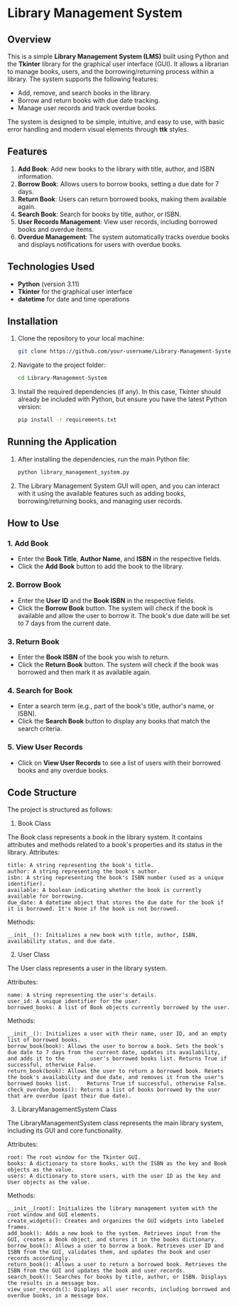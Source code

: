 # Library Management System

## Overview

This is a simple **Library Management System (LMS)** built using Python and the **Tkinter** library for the graphical user interface (GUI). It allows a librarian to manage books, users, and the borrowing/returning process within a library. The system supports the following features:

- Add, remove, and search books in the library.
- Borrow and return books with due date tracking.
- Manage user records and track overdue books.

The system is designed to be simple, intuitive, and easy to use, with basic error handling and modern visual elements through **ttk** styles.

## Features

1. **Add Book**: Add new books to the library with title, author, and ISBN information.
2. **Borrow Book**: Allows users to borrow books, setting a due date for 7 days.
3. **Return Book**: Users can return borrowed books, making them available again.
4. **Search Book**: Search for books by title, author, or ISBN.
5. **User Records Management**: View user records, including borrowed books and overdue items.
6. **Overdue Management**: The system automatically tracks overdue books and displays notifications for users with overdue books.

## Technologies Used

- **Python** (version 3.11)
- **Tkinter** for the graphical user interface
- **datetime** for date and time operations

## Installation

1. Clone the repository to your local machine:
    ```bash
    git clone https://github.com/your-username/Library-Management-System.git
    ```
2. Navigate to the project folder:
    ```bash
    cd Library-Management-System
    ```
3. Install the required dependencies (if any). In this case, Tkinter should already be included with Python, but ensure you have the latest Python version:
    ```bash
    pip install -r requirements.txt 
    ```

## Running the Application

1. After installing the dependencies, run the main Python file:
    ```bash
    python library_management_system.py
    ```
2. The Library Management System GUI will open, and you can interact with it using the available features such as adding books, borrowing/returning books, and managing user records.

## How to Use

### 1. **Add Book**
   - Enter the **Book Title**, **Author Name**, and **ISBN** in the respective fields.
   - Click the **Add Book** button to add the book to the library.

### 2. **Borrow Book**
   - Enter the **User ID** and the **Book ISBN** in the respective fields.
   - Click the **Borrow Book** button. The system will check if the book is available and allow the user to borrow it. The book's due date will be set to 7 days from the current date.

### 3. **Return Book**
   - Enter the **Book ISBN** of the book you wish to return.
   - Click the **Return Book** button. The system will check if the book was borrowed and then mark it as available again.

### 4. **Search for Book**
   - Enter a search term (e.g., part of the book's title, author's name, or ISBN).
   - Click the **Search Book** button to display any books that match the search criteria.

### 5. **View User Records**
   - Click on **View User Records** to see a list of users with their borrowed books and any overdue books.

## Code Structure

The project is structured as follows:

1. Book Class

The Book class represents a book in the library system. It contains attributes and methods related to a book's properties and its status in the library.
Attributes:

    title: A string representing the book's title.
    author: A string representing the book's author.
    isbn: A string representing the book's ISBN number (used as a unique identifier).
    available: A boolean indicating whether the book is currently available for borrowing.
    due_date: A datetime object that stores the due date for the book if it is borrowed. It's None if the book is not borrowed.

Methods:

    __init__(): Initializes a new book with title, author, ISBN, availability status, and due date.

2. User Class
   
The User class represents a user in the library system.

Attributes:

    name: A string representing the user's details.
    user_id: A unique identifier for the user.
    borrowed_books: A list of Book objects currently borrowed by the user.

Methods:
    
    __init__(): Initializes a user with their name, user ID, and an empty list of borrowed books.
    borrow_book(book): Allows the user to borrow a book. Sets the book's due date to 7 days from the current date, updates its availability, and adds it to the        user's borrowed books list. Returns True if successful, otherwise False.
    return_book(book): Allows the user to return a borrowed book. Resets the book's availability and due date, and removes it from the user's borrowed books list.     Returns True if successful, otherwise False.
    check_overdue_books(): Returns a list of books borrowed by the user that are overdue (past their due date).

3. LibraryManagementSystem Class
   
The LibraryManagementSystem class represents the main library system, including its GUI and core functionality.

Attributes:

    root: The root window for the Tkinter GUI.
    books: A dictionary to store books, with the ISBN as the key and Book objects as the value.
    users: A dictionary to store users, with the user ID as the key and User objects as the value.

Methods:

    __init__(root): Initializes the library management system with the root window and GUI elements.
    create_widgets(): Creates and organizes the GUI widgets into labeled frames.
    add_book(): Adds a new book to the system. Retrieves input from the GUI, creates a Book object, and stores it in the books dictionary.
    borrow_book(): Allows a user to borrow a book. Retrieves user ID and ISBN from the GUI, validates them, and updates the book and user records accordingly.
    return_book(): Allows a user to return a borrowed book. Retrieves the ISBN from the GUI and updates the book and user records.
    search_book(): Searches for books by title, author, or ISBN. Displays the results in a message box.
    view_user_records(): Displays all user records, including borrowed and overdue books, in a message box.



